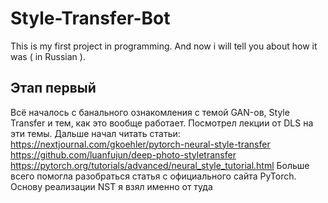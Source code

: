 # Style-Transfer-Bot
This is my first project in programming. And now i will tell you about how it was ( in Russian ).
## Этап первый
Всё началось с банального ознакомления с темой GAN-ов, Style Transfer и тем, как это вообще работает. Посмотрел лекции от DLS на эти темы.
Дальше начал читать статьи:
https://nextjournal.com/gkoehler/pytorch-neural-style-transfer
https://github.com/luanfujun/deep-photo-styletransfer
https://pytorch.org/tutorials/advanced/neural_style_tutorial.html
Больше всего помогла разобраться статья с официального сайта PyTorch. Основу реализации NST я взял именно от туда
